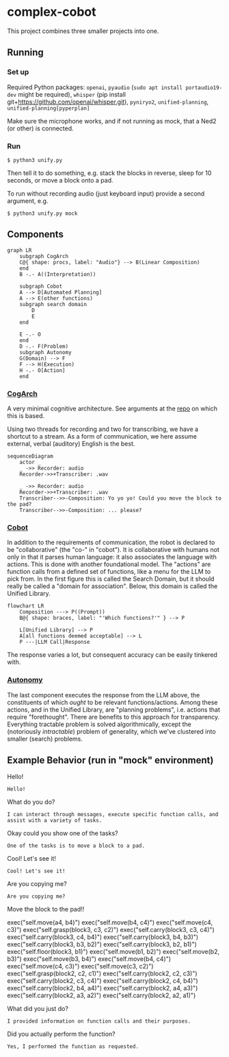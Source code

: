 # complex-cobot
This project combines three smaller projects into one.

## Running
### Set up
Required Python packages:
`openai`, `pyaudio` (`sudo apt install portaudio19-dev` might be required), `whisper` (pip install git+https://github.com/openai/whisper.git), `pyniryo2`, `unified-planning`, `unified-planning[pyperplan]`

Make sure the microphone works, and if not running as mock, that a Ned2 (or other) is connected.

### Run
```
$ python3 unify.py 
```
Then tell it to do something, e.g. stack the blocks in reverse, sleep for 10 seconds, or move a block onto a pad.

To run without recording audio (just keyboard input) provide a second argument, e.g.
```
$ python3 unify.py mock
```

## Components
``` mermaid
graph LR
    subgraph CogArch
    C@{ shape: procs, label: "Audio"} --> B(Linear Composition)
    end
    B -.- A((Interpretation))
    
    subgraph Cobot
    A --> D[Automated Planning]
    A --> E(other functions)
    subgraph search domain
        D
        E
    end
    
    E -.- O
    end
    D -.- F(Problem)
    subgraph Autonomy
    G(Domain) --> F
    F --> H(Execution)
    H -.- O[Action]
    end
```
### [CogArch](https://github.com/ogoudey/cog_arch)
A very minimal cognitive architecture. See arguments at the [repo](https://github.com/ogoudey/cog_arch) on which this is based.

Using two threads for recording and two for transcribing, we have a shortcut to a stream. As a form of communication, we here assume external, verbal (auditory) English is the best.
```mermaid
sequenceDiagram
    actor _
    _ ->> Recorder: audio
    Recorder->>+Transcriber: .wav
    
    _ ->> Recorder: audio
    Recorder->>+Transcriber: .wav
    Transcriber-->>-Composition: Yo yo yo! Could you move the block to the pad?
    Transcriber-->>-Composition: ... please?
```
### [Cobot](https://github.com/ogoudey/simple_cobots)
In addition to the requirements of communication, the robot is declared to be "collaborative" (the "co-" in "cobot"). It is collaborative with humans not only in that it parses human language: it also associates the language with actions. This is done with another foundational model. The "actions" are function calls from a defined set of functions, like a menu for the LLM to pick from. In the first figure this is called the Search Domain, but it should really be called a "domain for association". Below, this domain is called the Unified Library.
``` mermaid
flowchart LR
    Composition ---> P((Prompt))
    B@{ shape: braces, label: "'Which functions?'" } --> P

    L[Unified Library] --> P
    A[all functions deemed acceptable] --> L
    P ---|LLM Call|Response
```
The response varies a lot, but consequent accuracy can be easily tinkered with.

### [Autonomy](https://github.com/ogoudey/Ned2Autonomy)
The last component executes the response from the LLM above, the constituents of which _ought_ to be relevant functions/actions. Among these actions, and in the Unified Library, are "planning problems", i.e. actions that require "forethought". There are benefits to this approach for transparency. Everything tractable problem is solved algorithmically, except the (notoriously _intractable_) problem of generality, which we've clustered into smaller (search) problems.

## Example Behavior (run in "mock" environment)
Hello!

`Hello!`

What do you do?

`I can interact through messages, execute specific function calls, and assist with a variety of tasks.`

Okay could you show one of the tasks?

`One of the tasks is to move a block to a pad.`

Cool! Let's see it!

`Cool! Let's see it!`

Are you copying me?

`Are you copying me?`

Move the block to the pad!!

exec("self.move(a4, b4)")
exec("self.move(b4, c4)")
exec("self.move(c4, c3)")
exec("self.grasp(block3, c3, c2)")
exec("self.carry(block3, c3, c4)")
exec("self.carry(block3, c4, b4)")
exec("self.carry(block3, b4, b3)")
exec("self.carry(block3, b3, b2)")
exec("self.carry(block3, b2, b1)")
exec("self.floor(block3, b1)")
exec("self.move(b1, b2)")
exec("self.move(b2, b3)")
exec("self.move(b3, b4)")
exec("self.move(b4, c4)")
exec("self.move(c4, c3)")
exec("self.move(c3, c2)")
exec("self.grasp(block2, c2, c1)")
exec("self.carry(block2, c2, c3)")
exec("self.carry(block2, c3, c4)")
exec("self.carry(block2, c4, b4)")
exec("self.carry(block2, b4, a4)")
exec("self.carry(block2, a4, a3)")
exec("self.carry(block2, a3, a2)")
exec("self.carry(block2, a2, a1)")

What did you just do?

`I provided information on function calls and their purposes.`

Did you actually perform the function?

`Yes, I performed the function as requested.`

